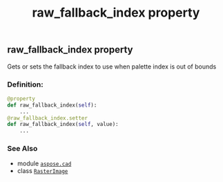﻿---
title: raw_fallback_index property
second_title: Aspose.CAD for Python via .NET API References
description: 
type: docs
weight: 610
url: /python-net/aspose.cad/rasterimage/raw_fallback_index/
is_root: false
---

## raw_fallback_index property


Gets or sets the fallback index to use when palette index is out of bounds
### Definition:
```python
@property
def raw_fallback_index(self):
    ...
@raw_fallback_index.setter
def raw_fallback_index(self, value):
    ...
```

### See Also
* module [`aspose.cad`](../../)
* class [`RasterImage`](/cad/python-net/aspose.cad/rasterimage)

